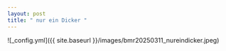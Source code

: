 ```yaml
---
layout: post
title: " nur ein Dicker "
---
```


![_config.yml]({{ site.baseurl }}/images/bmr20250311_nureindicker.jpeg)
